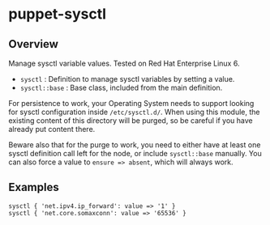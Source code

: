 # puppet-sysctl

## Overview

Manage sysctl variable values. Tested on Red Hat Enterprise Linux 6.

 * `sysctl` : Definition to manage sysctl variables by setting a value.
 * `sysctl::base` : Base class, included from the main definition.

For persistence to work, your Operating System needs to support looking for
sysctl configuration inside `/etc/sysctl.d/`. When using this module, the
existing content of this directory will be purged, so be careful if you
have already put content there.

Beware also that for the purge to work, you need to either have at least one
sysctl definition call left for the node, or include `sysctl::base` manually.
You can also force a value to `ensure => absent`, which will always work.

## Examples

    sysctl { 'net.ipv4.ip_forward': value => '1' }
    sysctl { 'net.core.somaxconn': value => '65536' }

